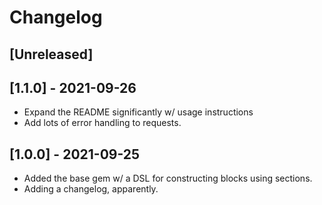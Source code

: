 # Changelog

## [Unreleased]

## [1.1.0] - 2021-09-26
- Expand the README significantly w/ usage instructions
- Add lots of error handling to requests.

## [1.0.0] - 2021-09-25

- Added the base gem w/ a DSL for constructing blocks using sections.
- Adding a changelog, apparently.
